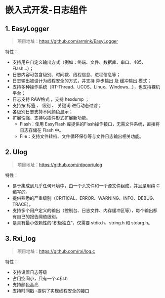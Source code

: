 # 嵌入式开发-日志组件

## 1. EasyLogger

>项目地址：<https://github.com/armink/EasyLogger>

特性：
- 支持用户自定义输出方式（例如：终端、文件、数据库、串口、485、Flash...）；
- 日志内容可包含级别、时间戳、线程信息、进程信息等；
- 日志输出被设计为线程安全的方式，并支持 异步输出 及 缓冲输出 模式；
- 支持多种操作系统（RT-Thread、UCOS、Linux、Windows...），也支持裸机平台；
- 日志支持 RAW格式 ，支持 hexdump ；
- 支持按 标签 、 级别 、 关键词 进行动态过滤；
- 各级别日志支持不同颜色显示；
- 扩展性强，支持以插件形式扩展新功能。
	- Flash：使用 EasyFlash 库提供的Flash操作接口，无需文件系统，直接将日志存储在 Flash 中。
	- File：支持文件转档、文件循环保存等与文件日志输出相关功能。

## 2. Ulog

>项目地址：<https://github.com/rdpoor/ulog>

特性：
- 易于集成到几乎任何环境中，由一个头文件和一个源文件组成，并且是用纯 C 编写的。
- 提供熟悉的严重级别（CRITICAL、ERROR、WARNING、INFO、DEBUG、TRACE）。
- 支持多个用户定义的输出（控制台、日志文件、内存缓冲区等），每个输出都有自己的报告阈值级别。
- 是具有最小依赖性的“积极独立”，仅需要 stdio.h、string.h 和 stdarg.h。

## 3. Rxi_log

>项目地址：<https://github.com/rxi/log.c>

特性：
- 支持设置日志等级
- 占用空间小，只有一个.c和.h
- 支持颜色高亮
- 支持时间戳
-提供了实现线程安全的接口